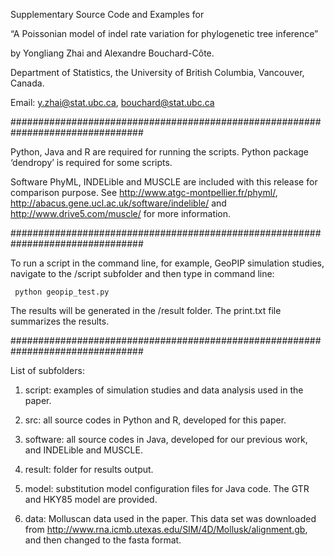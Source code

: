 Supplementary Source Code and Examples for 

“A Poissonian model of indel rate variation for phylogenetic tree inference”

by Yongliang Zhai and Alexandre Bouchard-Côte.

Department of Statistics, the University of British Columbia, Vancouver, Canada.

Email: y.zhai@stat.ubc.ca, bouchard@stat.ubc.ca

################################################################################

Python, Java and R are required for running the scripts. Python package ‘dendropy’ is required for some scripts.

Software PhyML, INDELible and MUSCLE are included with this release for comparison purpose. See http://www.atgc-montpellier.fr/phyml/, http://abacus.gene.ucl.ac.uk/software/indelible/ and http://www.drive5.com/muscle/ for more information.

################################################################################

To run a script in the command line, for example, GeoPIP simulation studies, navigate to the /script subfolder and then type in command line:

     python geopip_test.py

The results will be generated in the /result folder. The print.txt file summarizes the results. 

################################################################################

List of subfolders:

1. script: examples of simulation studies and data analysis used in the paper.

2. src: all source codes in Python and R, developed for this paper.

3. software: all source codes in Java, developed for our previous work, and INDELible and MUSCLE.

4. result: folder for results output.

5. model: substitution model configuration files for Java code. The GTR and HKY85 model are provided.

6. data: Molluscan data used in the paper. This data set was downloaded from http://www.rna.icmb.utexas.edu/SIM/4D/Mollusk/alignment.gb, and then changed to the fasta format.
